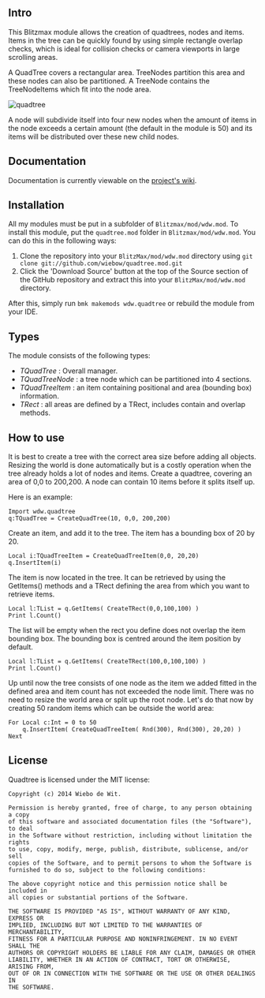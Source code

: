 Intro
-------------------------------------------------------------------------------

This Blitzmax module allows the creation of quadtrees, nodes and items. Items in the tree can be quickly found by using simple rectangle overlap checks, which is ideal for collision checks or camera viewports in large scrolling areas.

A QuadTree covers a rectangular area. TreeNodes partition this area and these nodes can also be partitioned. A TreeNode contains the TreeNodeItems which fit into the node area.

![quadtree](https://dl.dropboxusercontent.com/u/12644619/pics/dev/quadTree01.jpg)

A node will subdivide itself into four new nodes when the amount of items in the node exceeds a certain amount (the default in the module is 50) and its items will be distributed over these new child nodes.

Documentation
-------------------------------------------------------------------------------

Documentation is currently viewable on the [project's wiki](http://wiki.github.com/wiebow/quadtree.mod/).

Installation
-------------------------------------------------------------------------------

All my modules must be put in a subfolder of `Blitzmax/mod/wdw.mod`.
To install this module, put the `quadtree.mod` folder in `Blitzmax/mod/wdw.mod`. You can do this in the following ways:

1. Clone the repository into your `BlitzMax/mod/wdw.mod` directory using `git clone git://github.com/wiebow/quadtree.mod.git`
2. Click the 'Download Source' button at the top of the Source section of the GitHub repository and extract this into your `BlitzMax/mod/wdw.mod` directory.

After this, simply run `bmk makemods wdw.quadtree` or rebuild the module from your IDE.

Types
-------------------------------------------------------------------------------

The module consists of the following types:

 * *TQuadTree* : Overall manager.
 * *TQuadTreeNode* : a tree node which can be partitioned into 4 sections.
 * *TQuadTreeItem* : an item containing positional and area (bounding box) information.
 * *TRect* : all areas are defined by a TRect, includes contain and overlap methods.

How to use
-------------------------------------------------------------------------------

It is best to create a tree with the correct area size before adding all objects. Resizing the world is done automatically but is a costly operation when the tree already holds a lot of nodes and items.
Create a quadtree, covering an area of 0,0 to 200,200. A node can contain 10 items before it splits itself up.

Here is an example:

    Import wdw.quadtree
    q:TQuadTree = CreateQuadTree(10, 0,0, 200,200)

Create an item, and add it to the tree. The item has a bounding box of 20 by 20.

    Local i:TQuadTreeItem = CreateQuadTreeItem(0,0, 20,20)
    q.InsertItem(i)

The item is now located in the tree. It can be retrieved by using the GetItems() methods and a TRect defining the area from which you want to retrieve items.

    Local l:TList = q.GetItems( CreateTRect(0,0,100,100) )
    Print l.Count()

The list will be empty when the rect you define does not overlap the item bounding box. The bounding box is centred around the item position by default.

    Local l:TList = q.GetItems( CreateTRect(100,0,100,100) )
    Print l.Count()

Up until now the tree consists of one node as the item we added fitted in the defined area and item count has not exceeded the node limit. There was no need to resize the world area or split up the root node. Let's do that now by creating 50 random items which can be outside the world area:

    For Local c:Int = 0 to 50
        q.InsertItem( CreateQuadTreeItem( Rnd(300), Rnd(300), 20,20) )
    Next

License
-------------------------------------------------------------------------------

Quadtree is licensed under the MIT license:

    Copyright (c) 2014 Wiebo de Wit.

    Permission is hereby granted, free of charge, to any person obtaining a copy
    of this software and associated documentation files (the "Software"), to deal
    in the Software without restriction, including without limitation the rights
    to use, copy, modify, merge, publish, distribute, sublicense, and/or sell
    copies of the Software, and to permit persons to whom the Software is
    furnished to do so, subject to the following conditions:

    The above copyright notice and this permission notice shall be included in
    all copies or substantial portions of the Software.

    THE SOFTWARE IS PROVIDED "AS IS", WITHOUT WARRANTY OF ANY KIND, EXPRESS OR
    IMPLIED, INCLUDING BUT NOT LIMITED TO THE WARRANTIES OF MERCHANTABILITY,
    FITNESS FOR A PARTICULAR PURPOSE AND NONINFRINGEMENT. IN NO EVENT SHALL THE
    AUTHORS OR COPYRIGHT HOLDERS BE LIABLE FOR ANY CLAIM, DAMAGES OR OTHER
    LIABILITY, WHETHER IN AN ACTION OF CONTRACT, TORT OR OTHERWISE, ARISING FROM,
    OUT OF OR IN CONNECTION WITH THE SOFTWARE OR THE USE OR OTHER DEALINGS IN
    THE SOFTWARE.

